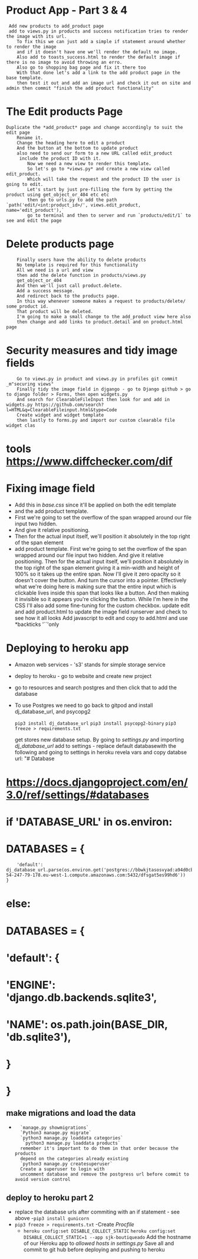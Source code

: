 # Product App - Part 3 & 4
     Add new products to add_product page 
     add to views.py in products and success notification tries to render the image with its url.
        To fix this we can just add a simple if statement around whether to render the image
        and if it doesn't have one we'll render the default no image.   
        Also add to toasts_success.html to render the default image if there is no image to avoid throwing an erro.
        Also go to shopping bag page and fix it there too
        With that done let's add a link to the add product page in the base template.
        then test it out and add an image url and check it out on site and admin then commit "finish the add product functionality"
# The Edit products Page
    Duplicate the *add_product* page and change accordingly to suit the edit page
        Rename it.
        Change the heading here to edit a product
        And the button at the bottom to update product
        also need to send our form to a new URL called edit_product
         include the product ID with it.
            Now we need a new view to render this template.
            So let's go to *views.py* and create a new view called edit_product.
            Which will take the request and the product ID the user is going to edit.
            Let's start by just pre-filling the form by getting the product using get_object_or_404 etc etc
            then go to urls.py to add the path `path('edit/<int:product_id>/', views.edit_product, name='edit_product'),`
            go to terminal and then to server and run `products/edit/1` to see and edit the page
# Delete products page
        Finally users have the ability to delete products
        No template is required for this functionality
        All we need is a url and view
        then add the delete function in products/views.py
        get_object_or_404
        And then we'll just call product.delete.
        Add a success message.
        And redirect back to the products page.
        In this way whenever someone makes a request to products/delete/ some product id.
        That product will be deleted.
        I'm going to make a small change to the add_product view here also
        then change and add links to product.detail and on product.html page
# Security measures and tidy image fields
        Go to views.py in product and views.py in profiles git commit _m"securing views"
        Finally tidy the image field in djgango - go to Django github > go to django folder > Forms, then open widgets.py
        And search for ClearableFileInput then look for and add in widgets.py https://github.com/search?l=HTML&q=ClearableFileinput.html&type=Code
        Create widget and widget template 
        then lastly to forms.py and import our custom clearable file widget clas
# tools  https://www.diffchecker.com/dif

# Fixing image field
-   Add this in *base.css* since it'll be applied on both the edit template
-   and the add product template.
-   First we're going to set the overflow of the span wrapped around our file input two hidden.
-   And give it relative positioning.
-   Then for the actual input itself, we'll position it absolutely in the top right of the span element
-   add product template.
        First we're going to set the overflow of the span wrapped around our file input two hidden.
        And give it relative positioning.
        Then for the actual input itself, we'll position it absolutely in the top right of the span element
        giving it a min-width and height of 100% so it takes up the entire span.
        Now I'll give it zero opacity so it doesn't cover the button.
        And turn the cursor into a pointer.
        Effectively what we're doing here is making sure that the entire
        input which is clickable lives inside this span that looks like a button.
        And then making it invisible so it appears you're clicking the button.
        While I'm here in the CSS I'll also add some fine-tuning for the custom checkbox.
        update edit and add product.html to update the image field
    runserver and check to see how it all looks
    Add javascript to edit and copy to add.html and use *backticks '``'only

# Deploying to heroku app

-   Amazon  web services  - 's3' stands for simple storage service
-   deploy to heroku - go to website and create new project 
-   go to resources and search postgres and then click that to add the database
-   To use Postgres we need to 
            go back to gitpod and 
            install dj_database_url, 
            and psycopg2

    `pip3 install dj_database_url`
    `pip3 install psycopg2-binary`
    `pip3 freeze > requirements.txt`

    get stores new database setup. By going to *settings.py*
    and importing *dj_database_url*
    add to settings - replace default databasewith the following and going to settings in heroku revela vars and copy databse url:
            "# Database
# https://docs.djangoproject.com/en/3.0/ref/settings/#databases
#   if 'DATABASE_URL' in os.environ:
#    DATABASES = {
        'default': dj_database_url.parse(os.environ.get('postgres://bbwkjtasosvyad:a94d0cbfbfec0da1226df9090e480bca9e31d3a588fb0c933905a415db462ee3@ec2-54-247-79-178.eu-west-1.compute.amazonaws.com:5432/dfsgat5es99hd6'))
    }
#   else:
#    DATABASES = {
#        'default': {
#            'ENGINE': 'django.db.backends.sqlite3',
#            'NAME': os.path.join(BASE_DIR, 'db.sqlite3'),
#        }
#    }

## make migrations and load the data
-       `manage.py showmigrations`
        `Python3 manage.py migrate`
        `python3 manage.py loaddata categories`
         `python3 manage.py loaddata products`
        remember it's important to do them in that order because the products
        depend on the categories already existing
        `python3 manage.py createsuperuser`
        Create a superuser to login with
        uncomment database and remove the postgress url before commit to avoid version control

##  deploy to heroku part 2 
-   replace the database urls after commiting with an if statement - see above
    -`pip3 install gunicorn`
-   `pip3 freeze > requirements.txt`
    -Create *Procfile*
    - `heroku config:set DISABLE_COLLECT_STATIC`
    `heroku config:set DISABLE_COLLECT_STATIC=1 --app sjk-boutiqueado`
Add the hostname of our Heroku app to *allowed hosts in settings.py*
Save all and commit to git hub before deploying and pushing to heroku




         
